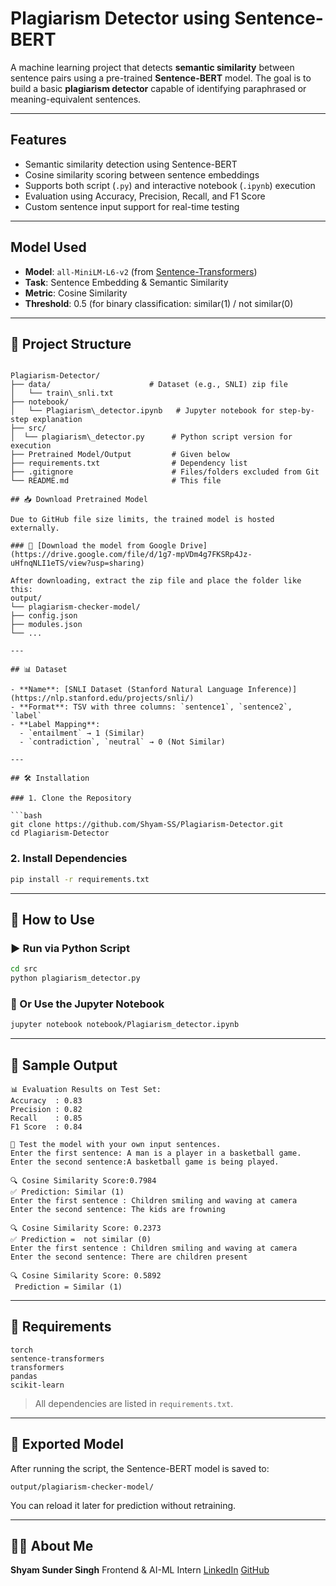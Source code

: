 #  Plagiarism Detector using Sentence-BERT

A machine learning project that detects **semantic similarity** between sentence pairs using a pre-trained **Sentence-BERT** model. The goal is to build a basic **plagiarism detector** capable of identifying paraphrased or meaning-equivalent sentences.

---

##  Features

- Semantic similarity detection using Sentence-BERT
- Cosine similarity scoring between sentence embeddings
- Supports both script (`.py`) and interactive notebook (`.ipynb`) execution
- Evaluation using Accuracy, Precision, Recall, and F1 Score
- Custom sentence input support for real-time testing

---

##  Model Used

- **Model**: `all-MiniLM-L6-v2` (from [Sentence-Transformers](https://www.sbert.net/))
- **Task**: Sentence Embedding & Semantic Similarity
- **Metric**: Cosine Similarity
- **Threshold**: 0.5 (for binary classification: similar(1) / not similar(0)

---

## 📂 Project Structure

```

Plagiarism-Detector/
├── data/                      # Dataset (e.g., SNLI) zip file
│   └── train\_snli.txt
├── notebook/
│   └── Plagiarism\_detector.ipynb   # Jupyter notebook for step-by-step explanation
├── src/
│  └── plagiarism\_detector.py      # Python script version for execution
├── Pretrained Model/Output         # Given below
├── requirements.txt                # Dependency list
├── .gitignore                      # Files/folders excluded from Git
└── README.md                       # This file

## 📥 Download Pretrained Model

Due to GitHub file size limits, the trained model is hosted externally.

### 🔗 [Download the model from Google Drive](https://drive.google.com/file/d/1g7-mpVDm4g7FKSRp4Jz-uHfnqNLI1eTS/view?usp=sharing)

After downloading, extract the zip file and place the folder like this:
output/
└── plagiarism-checker-model/
├── config.json
├── modules.json
└── ...

---

## 📊 Dataset

- **Name**: [SNLI Dataset (Stanford Natural Language Inference)](https://nlp.stanford.edu/projects/snli/)
- **Format**: TSV with three columns: `sentence1`, `sentence2`, `label`
- **Label Mapping**:
  - `entailment` → 1 (Similar)
  - `contradiction`, `neutral` → 0 (Not Similar)

---

## 🛠️ Installation

### 1. Clone the Repository

```bash
git clone https://github.com/Shyam-SS/Plagiarism-Detector.git
cd Plagiarism-Detector
````

### 2. Install Dependencies

```bash
pip install -r requirements.txt
```

---

## 🚀 How to Use

### ▶️ Run via Python Script

```bash
cd src
python plagiarism_detector.py
```

### 📓 Or Use the Jupyter Notebook

```bash
jupyter notebook notebook/Plagiarism_detector.ipynb
```

---

## 🧪 Sample Output

```
📊 Evaluation Results on Test Set:
Accuracy  : 0.83
Precision : 0.82
Recall    : 0.85
F1 Score  : 0.84

📝 Test the model with your own input sentences.
Enter the first sentence: A man is a player in a basketball game.
Enter the second sentence:A basketball game is being played.

🔍 Cosine Similarity Score:0.7984
✅ Prediction: Similar (1)
Enter the first sentence : Children smiling and waving at camera
Enter the second sentence: The kids are frowning

🔍 Cosine Similarity Score: 0.2373
✅ Prediction =  not similar (0)
Enter the first sentence : Children smiling and waving at camera	
Enter the second sentence: There are children present

🔍 Cosine Similarity Score: 0.5892
 Prediction = Similar (1)
```

---

## 📆 Requirements

```
torch
sentence-transformers
transformers
pandas
scikit-learn
```

> All dependencies are listed in `requirements.txt`.

---

## 📀 Exported Model

After running the script, the Sentence-BERT model is saved to:

```
output/plagiarism-checker-model/
```

You can reload it later for prediction without retraining.

---

## 👨‍💼 About Me

**Shyam Sunder Singh**
Frontend & AI-ML Intern
[LinkedIn](https://www.linkedin.com/in/shyam-sunder-singh)
[GitHub](https://github.com/Shyam-SS)

```
```


